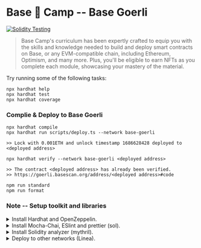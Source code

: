 # Base 🔵 Camp -- Base Goerli

[![Solidity Testing](https://github.com/ubinix-warun/base-camp-goerli/actions/workflows/solidity-testing.yml/badge.svg)](https://github.com/ubinix-warun/base-camp-goerli/actions/workflows/solidity-testing.yml)

> Base Camp's curriculum has been expertly crafted to equip you with the skills and knowledge needed to build and deploy smart contracts on Base, or any EVM-compatible chain, including Ethereum, Optimism, and many more. Plus, you'll be eligible to earn NFTs as you complete each module, showcasing your mastery of the material.


Try running some of the following tasks:

```shell
npx hardhat help
npx hardhat test
npx hardhat coverage
```

### Complie & Deploy to Base Goerli 

```shell
npx hardhat compile
npx hardhat run scripts/deploy.ts --network base-goerli

>> Lock with 0.001ETH and unlock timestamp 1686628428 deployed to <deployed address>

npx hardhat verify --network base-goerli <deployed address>

>> The contract <deployed address> has already been verified.
>> https://goerli.basescan.org/address/<deployed address>#code

npm run standard
npm run format

```

### Note -- Setup toolkit and libraries

<details>
  <summary>Install Hardhat and OpenZeppelin.</summary>
  
```shell
# Hardhat Toolkit.

npm install --save-dev hardhat
npm install --save-dev @nomicfoundation/hardhat-toolbox
npm install --save-dev @nomicfoundation/hardhat-verify

# OpenZeppelin Libraries.

npm install --save-dev dotenv 
npm install --save-dev solidity-math
npm install --save-dev solidity-coverage

npm install --save @openzeppelin/contracts

```
</details>
<details>
  <summary>Install Mocha-Chai, ESlint and prettier (sol).</summary>
  
```shell

# Test Framework.

npm install mocha --save-dev
npm install chai --save-dev
npm install mocha -g

npm run test

# Coding Standard.

npm install --save-dev prettier prettier-plugin-solidity
npm install --save-dev eslint @typescript-eslint/parser @typescript-eslint/eslint-plugin

npm run lint
npm run prettier
npm run eslint
npm run eslint-fix

```

</details>

<details>
  <summary>Install Solidity analyzer (mythril).</summary>
  
```shell
conda create -n py39-sol-analysis python=3.9
conda activate py39-sol-analysis

pip3 install mythril

myth analyze contracts/ArraysExercise.sol 
>> The analysis was completed successfully. No issues were detected.

```

</details>

<details>
  <summary>Deploy to other networks (Linea).</summary>
  
```shell
npx hardhat run scripts/deploy.ts --network linea-goerli

>> Lock with 0.001ETH and unlock timestamp 1688729082 deployed to <deployed address>

### ERROR: npx hardhat verify --network linea-goerli <deployed address>

```

</details>